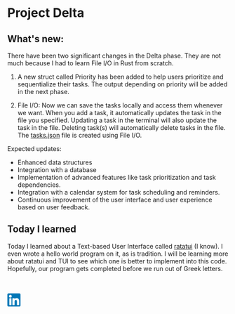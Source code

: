 # Project Delta

## What's new:
There have been two significant changes in the Delta phase. They are not much because I had to learn File I/O in Rust from scratch.
1. A new struct called Priority has been added to help users prioritize and sequentialize their tasks. The output depending on priority will be added in the next phase.
   
2. File I/O: Now we can save the tasks locally and access them whenever we want. When you add a task, it automatically updates the task in the file you specified. Updating a task in the terminal will also update the task in the file. Deleting task(s) will automatically delete tasks in the file. The [tasks.json](..\tasks.json) file is created using File I/O.


Expected updates:
* Enhanced data structures
* Integration with a database
* Implementation of advanced features like task prioritization and task dependencies.
* Integration with a calendar system for task scheduling and reminders.
* Continuous improvement of the user interface and user experience based on user feedback.


## Today I learned
Today I learned about a Text-based User Interface called [ratatui](https://ratatui.rs/index.html) (I know). I even wrote a hello world program on it, as is tradition. I will be learning more about ratatui and TUI to see which one is better to implement into this code. Hopefully, our program gets completed before we run out of Greek letters.
<br><br><br>

<a href="https://www.linkedin.com/in/abdulshaikh55"><img src ="./images/linkedin.png" alt = "LinkedIn" height="30px" width="30px"></a>